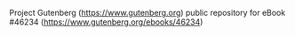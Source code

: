 Project Gutenberg (https://www.gutenberg.org) public repository for eBook #46234 (https://www.gutenberg.org/ebooks/46234)
